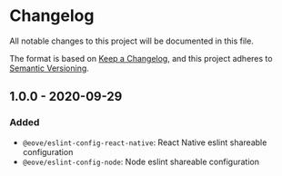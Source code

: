 # Changelog

All notable changes to this project will be documented in this file.

The format is based on [Keep a Changelog](https://keepachangelog.com/en/1.0.0/),
and this project adheres to [Semantic Versioning](https://semver.org/spec/v2.0.0.html).

## 1.0.0 - 2020-09-29

### Added

- `@eove/eslint-config-react-native`: React Native eslint shareable configuration
- `@eove/eslint-config-node`: Node eslint shareable configuration